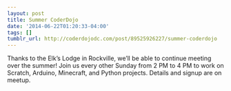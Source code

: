 ```yaml
---
layout: post
title: Summer CoderDojo
date: '2014-06-22T01:20:33-04:00'
tags: []
tumblr_url: http://coderdojodc.com/post/89525926227/summer-coderdojo
---
```

Thanks to the Elk’s Lodge in Rockville, we’ll be able to continue meeting over the summer! Join us every other Sunday from 2 PM to 4 PM to work on Scratch, Arduino, Minecraft, and Python projects. Details and signup are on meetup.
